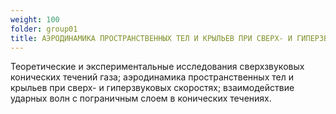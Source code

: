 ```yaml
---
weight: 100
folder: group01
title: АЭРОДИНАМИКА ПРОСТРАНСТВЕННЫХ ТЕЛ И КРЫЛЬЕВ ПРИ СВЕРХ- И ГИПЕРЗВУКОВЫХ СКОРОСТЯХ
---
```


Теоретические и экспериментальные исследования сверхзвуковых конических течений газа; аэродинамика пространственных тел и крыльев при сверх- и гиперзвуковых скоростях; взаимодействие ударных волн с пограничным слоем в конических течениях.